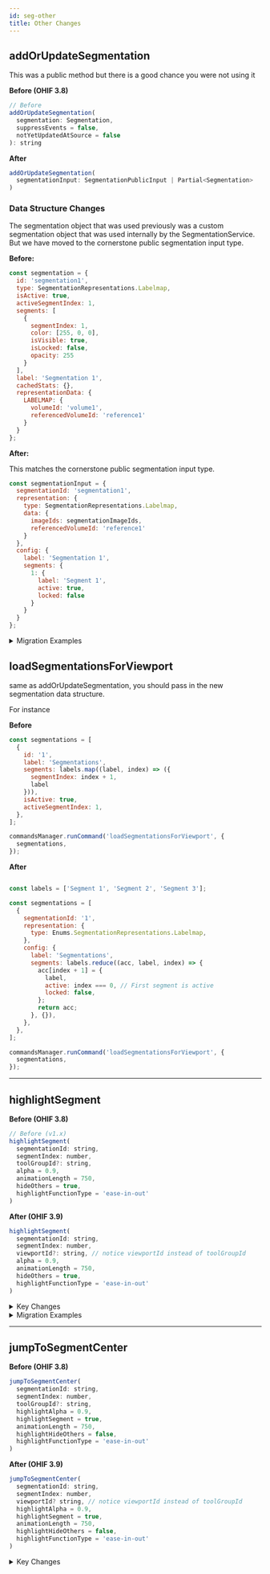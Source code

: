 ```yaml
---
id: seg-other
title: Other Changes
---
```





## addOrUpdateSegmentation

This was a public method but there is a good chance you were not using it


**Before (OHIF 3.8)**

```js
// Before
addOrUpdateSegmentation(
  segmentation: Segmentation,
  suppressEvents = false,
  notYetUpdatedAtSource = false
): string
```

**After**

```js
addOrUpdateSegmentation(
  segmentationInput: SegmentationPublicInput | Partial<Segmentation>
)
```

### Data Structure Changes

The segmentation object that was used previously was a custom segmentation object that was used internally by the SegmentationService. But
we have moved to the cornerstone public segmentation input type.

**Before:**

```js
const segmentation = {
  id: 'segmentation1',
  type: SegmentationRepresentations.Labelmap,
  isActive: true,
  activeSegmentIndex: 1,
  segments: [
    {
      segmentIndex: 1,
      color: [255, 0, 0],
      isVisible: true,
      isLocked: false,
      opacity: 255
    }
  ],
  label: 'Segmentation 1',
  cachedStats: {},
  representationData: {
    LABELMAP: {
      volumeId: 'volume1',
      referencedVolumeId: 'reference1'
    }
  }
};
```


**After:**

This matches the cornerstone public segmentation input type.

```js
const segmentationInput = {
  segmentationId: 'segmentation1',
  representation: {
    type: SegmentationRepresentations.Labelmap,
    data: {
      imageIds: segmentationImageIds,
      referencedVolumeId: 'reference1'
    }
  },
  config: {
    label: 'Segmentation 1',
    segments: {
      1: {
        label: 'Segment 1',
        active: true,
        locked: false
      }
    }
  }
};
```

<details>
<summary>Migration Examples</summary>


```js
// Before
const newSegmentation = {
  id: 'seg1',
  type: SegmentationRepresentations.Labelmap,
  segments: [...],
  representationData: {
    LABELMAP: {
      volumeId: 'volume1',
      referencedVolumeId: 'reference1'
    }
  }
};
segmentationService.addOrUpdateSegmentation(newSegmentation);

// After
segmentationService.addOrUpdateSegmentation({
  segmentationId: 'seg1',
  representation: {
    type: SegmentationRepresentations.Labelmap,
    data: {
      imageIds: segmentationImageIds,
      referencedVolumeId: 'reference1'
    }
  },
  config: {
    segments: {
      1: {
        label: 'Segment 1',
        active: true
      }
    }
  }
});
```


**Updating Existing Segmentation**

```js
// Before
const updatedSegmentation = {
  ...existingSegmentation,
  segments: [...modifiedSegments],
  activeSegmentIndex: 2
};
segmentationService.addOrUpdateSegmentation(updatedSegmentation);

// After
segmentationService.addOrUpdateSegmentation({
  segmentationId: 'seg1',
  config: {
    segments: {
      2: { active: true },
    }
  }
});
```

</details>


## loadSegmentationsForViewport

same as addOrUpdateSegmentation, you should pass in the new segmentation data structure.

For instance

**Before**

```js
const segmentations = [
  {
    id: '1',
    label: 'Segmentations',
    segments: labels.map((label, index) => ({
      segmentIndex: index + 1,
      label
    })),
    isActive: true,
    activeSegmentIndex: 1,
  },
];

commandsManager.runCommand('loadSegmentationsForViewport', {
  segmentations,
});
```



**After**

```js

const labels = ['Segment 1', 'Segment 2', 'Segment 3'];

const segmentations = [
  {
    segmentationId: '1',
    representation: {
      type: Enums.SegmentationRepresentations.Labelmap,
    },
    config: {
      label: 'Segmentations',
      segments: labels.reduce((acc, label, index) => {
        acc[index + 1] = {
          label,
          active: index === 0, // First segment is active
          locked: false,
        };
        return acc;
      }, {}),
    },
  },
];

commandsManager.runCommand('loadSegmentationsForViewport', {
  segmentations,
});
```


---




## highlightSegment

**Before (OHIF 3.8)**

```js
// Before (v1.x)
highlightSegment(
  segmentationId: string,
  segmentIndex: number,
  toolGroupId?: string,
  alpha = 0.9,
  animationLength = 750,
  hideOthers = true,
  highlightFunctionType = 'ease-in-out'
)

```

**After (OHIF 3.9)**

```js
highlightSegment(
  segmentationId: string,
  segmentIndex: number,
  viewportId?: string, // notice viewportId instead of toolGroupId
  alpha = 0.9,
  animationLength = 750,
  hideOthers = true,
  highlightFunctionType = 'ease-in-out'
)
```

<details>
<summary>Key Changes</summary>

1. Removed `toolGroupId` in favor of `viewportId`
2. If no viewportId is provided, highlights in all relevant viewports

</details>

<details>
<summary>Migration Examples</summary>

**Basic Usage**

```js
// Before
segmentationService.highlightSegment(
  'seg1',
  1,
  'toolGroup1',
  0.9,
  750,
  true,
);
// After
segmentationService.highlightSegment(
  'seg1',
  1,
  'viewport1',
  0.9,
  750,
  true
);
```

**Highlighting in Multiple Views**

```js
// Before
const toolGroupIds = ['toolGroup1', 'toolGroup2'];
toolGroupIds.forEach(toolGroupId => {
  segmentationService.highlightSegment(
    'seg1',
    1,
    toolGroupId
  );
});
// After - Method 1: Let service handle multiple viewports
segmentationService.highlightSegment('seg1', 1);
// After - Method 2: Explicitly specify viewports
const viewportIds = ['viewport1', 'viewport2'];
viewportIds.forEach(viewportId => {
  segmentationService.highlightSegment(
    'seg1',
    1,
    viewportId
  );
});
```
</details>

---

## jumpToSegmentCenter

**Before (OHIF 3.8)**

```js
jumpToSegmentCenter(
  segmentationId: string,
  segmentIndex: number,
  toolGroupId?: string,
  highlightAlpha = 0.9,
  highlightSegment = true,
  animationLength = 750,
  highlightHideOthers = false,
  highlightFunctionType = 'ease-in-out'
)
```

**After (OHIF 3.9)**

```js
jumpToSegmentCenter(
  segmentationId: string,
  segmentIndex: number,
  viewportId? string, // notice viewportId instead of toolGroupId
  highlightAlpha = 0.9,
  highlightSegment = true,
  animationLength = 750,
  highlightHideOthers = false,
  highlightFunctionType = 'ease-in-out'
)
```

<details>
<summary>Key Changes</summary>

1. Removed `toolGroupId` parameter infavor of viewportId
2. Automatically handles relevant viewports if `viewportId` not provided


```
// Before
segmentationService.jumpToSegmentCenter(
  'seg1',
  1,
  'toolGroup1'
);
// After
segmentationService.jumpToSegmentCenter(
  'seg1',
  1,
  'viewportId1'
);
```

</details>
